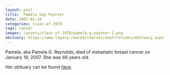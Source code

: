 ```yaml
---
layout: post
title:  Pamela Gay Paynter
date: 2007-01-18
categories: class-of-1978
tags: cancer
images: /assets/class-of-1978/pamela-g-paynter-1.png
obituary: https://www.legacy.com/obituaries/seattletimes/obituary.aspx?n=Pamela-Reynolds&pid=86149818
---
```

Pamela, aka Pamela G. Reynolds, died of metastatic breast cancer on January 18, 2007. She was 46 years old.

Her obituary can be found [here](https://www.legacy.com/obituaries/seattletimes/obituary.aspx?n=Pamela-Reynolds&pid=86149818).
